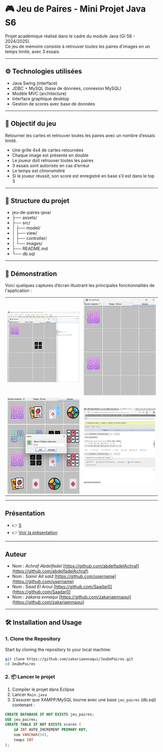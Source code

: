 # 🎮 Jeu de Paires - Mini Projet Java S6

Projet académique réalisé dans le cadre du module Java (GI S6 - 2024/2025).  
Ce jeu de mémoire consiste à retrouver toutes les paires d'images en un temps limité, avec 3 essais.

---

## ⚙️ Technologies utilisées

- Java Swing (interface)
- JDBC + MySQL (base de données, connexion MySQL)
- Modèle MVC (architecture)
- Interface graphique desktop
- Gestion de scores avec base de données

---

## 🧠 Objectif du jeu

Retourner les cartes et retrouver toutes les paires avec un nombre d’essais limité.
- Une grille 4x4 de cartes retournées
- Chaque image est présente en double
- Le joueur doit retrouver toutes les paires
- 3 essais sont autorisés en cas d’erreur
- Le temps est chronométré
- Si le joueur réussit, son score est enregistré en base s’il est dans le top 3

---

## 📁 Structure du projet

- jeu-de-paires-java/
- ├── assets/
- ├── src/
- │ ├── model/
- │ ├── view/
- │ ├── controller/
- │ └── images/
- ├── README.md
- └── db.sql

---

## 📸 Démonstration

Voici quelques captures d’écran illustrant les principales fonctionnalités de l'application :

<table>
  <tr>
    <td><img src="assets/img1.png" alt="Capture 1" width="300"/></td>
    <td><img src="assets/img2.png" alt="Capture 2" width="300"/></td>
  </tr>
  <tr>
    <td><img src="assets/img3.png" alt="Capture 3" width="300"/></td>
    <td><img src="assets/img4.png" alt="Capture 4" width="300"/></td>
  </tr>
</table>

---

## Présentation
- 👉 [S](https://jeudepaires.my.canva.site/v1)
- 👉 [Voir la présentation](https://www.canva.com/design/DAGnEi5glsM/s88q1SNn6aB5TgVOD6Q9UA/edit?utm_content=DAGnEi5glsM&utm_campaign=designshare&utm_medium=link2&utm_source=sharebutton)

---

## Auteur

- Nom : *Achraf Abdelfadel* [https://github.com/abdelfadelAchraf](https://github.com/abdelfadelAchraf)
- Nom : *Samir Ait said* [https://github.com/username](https://github.com/username)
- Nom : *Saad El Aroui* [https://github.com/Saadar0](https://github.com/Saadar0)
- Nom : *zakaria ennaqui* [https://github.com/zakariaennaqui](https://github.com/zakariaennaqui)

---

## 🛠 Installation and Usage

### 1. Clone the Repository

Start by cloning the repository to your local machine:

```bash
git clone https://github.com/zakariaennaqui/JeuDePaires.git
cd JeuDePaires
```

### 2. 📦 Lancer le projet

1. Compiler le projet dans Eclipse
2. Lancer `Main.java`
3. S’assurer que XAMPP/MySQL tourne avec une base `jeu_paires` (db.sql) contenant :

```sql
CREATE DATABASE IF NOT EXISTS jeu_paires;
USE jeu_paires;
CREATE TABLE IF NOT EXISTS scores (
    id INT AUTO_INCREMENT PRIMARY KEY,
    nom VARCHAR(50),
    temps INT
);

